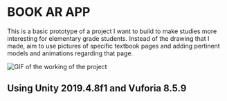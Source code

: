 # BOOK AR APP

This is a basic prototype of a project I want to build to make studies more interesting for elementary grade students.
Instead of the drawing that I made, aim to use pictures of specific textbook pages and adding pertinent models and animations regarding that page.

![GIF of the working of the project](https://github.com/parthit/ARApps-/blob/master/BOOK_AR/App-GIF/GIF-200827_161547.gif)

## Using Unity 2019.4.8f1 and Vuforia 8.5.9
